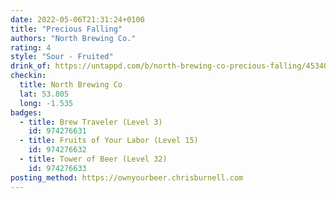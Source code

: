 ```yaml
---
date: 2022-05-06T21:31:24+0100
title: "Precious Falling"
authors: "North Brewing Co."
rating: 4
style: "Sour - Fruited"
drink_of: https://untappd.com/b/north-brewing-co-precious-falling/4534032
checkin:
  title: North Brewing Co
  lat: 53.805
  long: -1.535
badges:
  - title: Brew Traveler (Level 3)
    id: 974276631
  - title: Fruits of Your Labor (Level 15)
    id: 974276632
  - title: Tower of Beer (Level 32)
    id: 974276633
posting_method: https://ownyourbeer.chrisburnell.com
---
```

